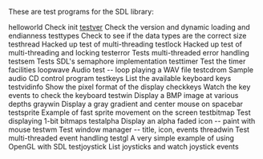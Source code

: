 
These are test programs for the SDL library:

  helloworld  Check init
	[testver](./testver/testver.png) Check the version and dynamic loading and endianness
	testtypes	Check to see if the data types are the correct size
	testhread	Hacked up test of multi-threading
	testlock	Hacked up test of multi-threading and locking
	testerror	Tests multi-threaded error handling
	testsem		Tests SDL's semaphore implementation
	testtimer	Test the timer facilities
	loopwave	Audio test -- loop playing a WAV file
	testcdrom	Sample audio CD control program
	testkeys	List the available keyboard keys
	testvidinfo	Show the pixel format of the display
	checkkeys	Watch the key events to check the keyboard
	testwin		Display a BMP image at various depths
	graywin		Display a gray gradient and center mouse on spacebar
	testsprite	Example of fast sprite movement on the screen
	testbitmap	Test displaying 1-bit bitmaps
	testalpha	Display an alpha faded icon -- paint with mouse
	testwm		Test window manager -- title, icon, events
	threadwin	Test multi-threaded event handling
	testgl		A very simple example of using OpenGL with SDL
	testjoystick	List joysticks and watch joystick events
